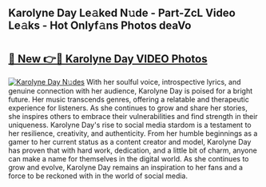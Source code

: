 ## Karolyne Day Le𝚊ked N𝚞de - Part-ZcL Video Le𝚊ks - Hot Onlyf𝚊ns Photos deaVo

# <h2><a href="http://ab55327.deff.icu/?id=Karolyne+Day">🔗 New 👉🔴 Karolyne Day VIDEO Photos</a></h2>

[![Karolyne Day N𝚞des](https://i.imgur.com/rIISA9y.gif)](http://ab55327.deff.icu/?id=Karolyne+Day)
With her soulful voice, introspective lyrics, and genuine connection with her audience, Karolyne Day is poised for a bright future. Her music transcends genres, offering a relatable and therapeutic experience for listeners. As she continues to grow and share her stories, she inspires others to embrace their vulnerabilities and find strength in their uniqueness. Karolyne Day's rise to social media stardom is a testament to her resilience, creativity, and authenticity. From her humble beginnings as a gamer to her current status as a content creator and model, Karolyne Day has proven that with hard work, dedication, and a little bit of charm, anyone can make a name for themselves in the digital world. As she continues to grow and evolve, Karolyne Day remains an inspiration to her fans and a force to be reckoned with in the world of social media.
